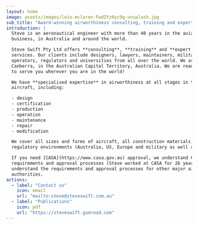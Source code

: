 ```yaml
---
layout: home
image: assets/images/leio-mclaren-FwdZYz0yc9g-unsplash.jpg
sub_title: "Award-winning airworthiness consulting, training and expert witness services"
introduction: |
  Steve is an aeronautical engineer with more than 40 years in the aviation 
  business, in Australia and around the world.

  Steve Swift Pty Ltd offers **consulting**, **training** and **expert witness**
  services. Our clients include designers, lawyers, maintainers, militaries,
  operators, regulators and universities from all over the world. We are based in 
  Canberra, in the Australian Capital Territory, Australia. We are ready 
  to serve you wherever you are in the world!

  We have **specialised expertise** in airworthiness at all stages in the life of an
  aircraft, including:

  - design
  - certification
  - production
  - operation
  - maintenance
  - repair
  - modification

  We cover all sizes and forms of aircraft, all construction materials, all
  regulatory environments (Australia, US, Europe and military as well as civil).

  If you need [CASA](https://www.casa.gov.au) approval, we understand CASA's
  requirements and approval processes (Steve worked at CASA for 26 years). We also
  understand the requirements and approval processes for other major airworthiness
  authorities.
actions:
  - label: "Contact us"
    icon: email
    url: "mailto:steve@steveswift.com.au"
  - label: "Publications"
    icon: pdf
    url: "https://steveswift.gumroad.com"
---
```

